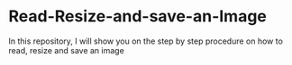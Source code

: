 # Read-Resize-and-save-an-Image
In this repository, I will show you on the step by step procedure on how to read, resize and save an image
